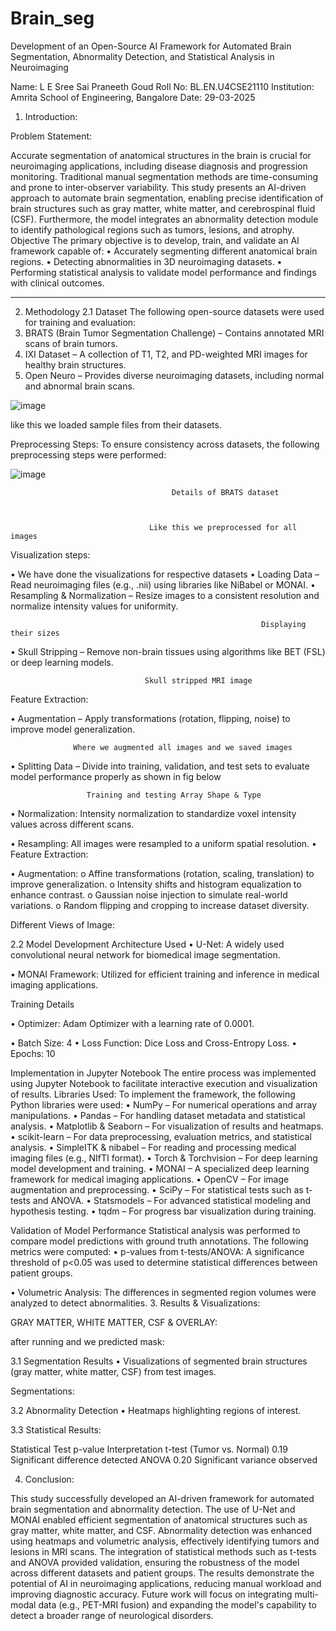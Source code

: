 # Brain_seg
Development of an Open-Source AI Framework for Automated Brain Segmentation, Abnormality Detection, and Statistical Analysis in Neuroimaging


Name: L E Sree Sai Praneeth Goud
Roll No: BL.EN.U4CSE21110
Institution: Amrita School of Engineering, Bangalore
Date: 29-03-2025


1. Introduction:

Problem Statement:

Accurate segmentation of anatomical structures in the brain is crucial for neuroimaging applications, including disease diagnosis and progression monitoring. Traditional manual segmentation methods are time-consuming and prone to inter-observer variability. This study presents an AI-driven approach to automate brain segmentation, enabling precise identification of brain structures such as gray matter, white matter, and cerebrospinal fluid (CSF). Furthermore, the model integrates an abnormality detection module to identify pathological regions such as tumors, lesions, and atrophy.
Objective
The primary objective is to develop, train, and validate an AI framework capable of:
•	Accurately segmenting different anatomical brain regions.
•	Detecting abnormalities in 3D neuroimaging datasets.
•	Performing statistical analysis to validate model performance and findings with clinical outcomes.
________________________________________

2. Methodology
2.1 Dataset
The following open-source datasets were used for training and evaluation:
1.	BRATS (Brain Tumor Segmentation Challenge) – Contains annotated MRI scans of brain tumors.
2.	IXI Dataset – A collection of T1, T2, and PD-weighted MRI images for healthy brain structures.
3.	Open Neuro – Provides diverse neuroimaging datasets, including normal and abnormal brain scans.

![image](https://github.com/user-attachments/assets/29bb4d10-ecca-471d-8bd7-0bfd5acad75e)

 like this we loaded sample files from their datasets.

Preprocessing Steps:
To ensure consistency across datasets, the following preprocessing steps were performed:
 
![image](https://github.com/user-attachments/assets/d0f83ea0-109d-4e93-bfb0-02b5c78b38e4)





 
                                        Details of BRATS dataset
 

 
                                   Like this we preprocessed for all images






Visualization steps:

 

 


 


•	We have done the visualizations for respective datasets
•	Loading Data – Read neuroimaging files (e.g., .nii) using libraries like NiBabel or MONAI.
•	Resampling & Normalization – Resize images to a consistent resolution and normalize intensity values for uniformity.

 
                                                            Displaying their sizes
                

•	 Skull Stripping – Remove non-brain tissues using algorithms like BET (FSL) or deep learning models.
 
                                  Skull stripped MRI image
Feature Extraction:

 
•	Augmentation – Apply transformations (rotation, flipping, noise) to improve model generalization.
 
 
                  Where we augmented all images and we saved images

•	 Splitting Data – Divide into training, validation, and test sets to evaluate model performance properly as shown in fig below
 

 
                     Training and testing Array Shape & Type


•	Normalization: Intensity normalization to standardize voxel intensity values across different scans.

 



 


•	Resampling: All images were resampled to a uniform spatial resolution.
•	Feature Extraction:
 

•	Augmentation:
o	Affine transformations (rotation, scaling, translation) to improve generalization.
o	Intensity shifts and histogram equalization to enhance contrast.
o	Gaussian noise injection to simulate real-world variations.
o	Random flipping and cropping to increase dataset diversity.

 

Different Views of Image:

 



2.2 Model Development
Architecture Used
•	U-Net: A widely used convolutional neural network for biomedical image segmentation.
 
 
•	MONAI Framework: Utilized for efficient training and inference in medical imaging applications.
 

Training Details
 
 

•	Optimizer: Adam Optimizer with a learning rate of 0.0001.

 

•	Batch Size: 4
•	Loss Function: Dice Loss and Cross-Entropy Loss.
•	Epochs: 10
 
 
Implementation in Jupyter Notebook
The entire process was implemented using Jupyter Notebook to facilitate interactive execution and visualization of results.
Libraries Used:
To implement the framework, the following Python libraries were used:
•	NumPy – For numerical operations and array manipulations.
•	Pandas – For handling dataset metadata and statistical analysis.
•	Matplotlib & Seaborn – For visualization of results and heatmaps.
•	scikit-learn – For data preprocessing, evaluation metrics, and statistical analysis.
•	SimpleITK & nibabel – For reading and processing medical imaging files (e.g., NIfTI format).
•	Torch & Torchvision – For deep learning model development and training.
•	MONAI – A specialized deep learning framework for medical imaging applications.
•	OpenCV – For image augmentation and preprocessing.
•	SciPy – For statistical tests such as t-tests and ANOVA.
•	Statsmodels – For advanced statistical modeling and hypothesis testing.
•	tqdm – For progress bar visualization during training.

Validation of Model Performance
Statistical analysis was performed to compare model predictions with ground truth annotations. The following metrics were computed:
•	p-values from t-tests/ANOVA: A significance threshold of p<0.05 was used to determine statistical differences between patient groups.
 
•	Volumetric Analysis: The differences in segmented region volumes were analyzed to detect abnormalities.
3. Results & Visualizations:

GRAY MATTER, WHITE MATTER, CSF & OVERLAY:
 

after running and we predicted mask:
 
3.1 Segmentation Results
•	Visualizations of segmented brain structures (gray matter, white matter, CSF) from test images.
 
Segmentations:
 

3.2 Abnormality Detection
•	Heatmaps highlighting regions of interest.
 

3.3 Statistical Results:

Statistical Test	                p-value	         Interpretation
t-test (Tumor vs. Normal)	        0.19	           Significant difference detected
ANOVA 	                           0.20	           Significant variance observed


4. Conclusion:

This study successfully developed an AI-driven framework for automated brain segmentation and abnormality detection. The use of U-Net and MONAI enabled efficient segmentation of anatomical structures such as gray matter, white matter, and CSF.
Abnormality detection was enhanced using heatmaps and volumetric analysis, effectively identifying tumors and lesions in MRI scans. The integration of statistical methods such as t-tests and ANOVA provided validation, ensuring the robustness of the model across different datasets and patient groups.
The results demonstrate the potential of AI in neuroimaging applications, reducing manual workload and improving diagnostic accuracy. Future work will focus on integrating multi-modal data (e.g., PET-MRI fusion) and expanding the model's capability to detect a broader range of neurological disorders.
